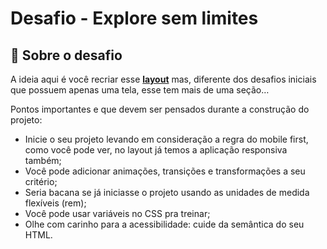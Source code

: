 # Desafio - Explore sem limites

## 📝 Sobre o desafio
A ideia aqui é você recriar esse [**layout**](https://www.figma.com/design/ZyIgUygnKXrZsd0WaC9dvX/Explore-sem-limites-(Copy)?node-id=158-677&t=oZngI70O6kPVYT95-0) mas, diferente dos desafios iniciais que possuem apenas uma tela, esse tem mais de uma seção…

Pontos importantes e que devem ser pensados durante a construção do projeto:
- Inicie o seu projeto levando em consideração a regra do mobile first, como você pode ver, no layout já temos a aplicação responsiva também;
- Você pode adicionar animações, transições e transformações a seu critério;
- Seria bacana se já iniciasse o projeto usando as unidades de medida flexíveis (rem);
- Você pode usar variáveis no CSS pra treinar;
- Olhe com carinho para a acessibilidade: cuide da semântica do seu HTML.


